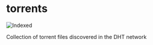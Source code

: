 torrents 
========
![Indexed](https://img.shields.io/badge/indexed-46028-blue)

Collection of torrent files discovered in the DHT network
